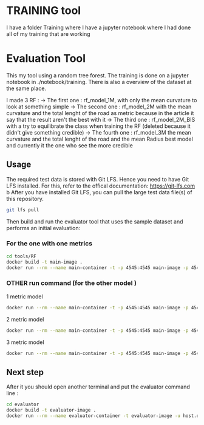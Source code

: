 # TRAINING tool 
I have a folder Training where I have a jupyter notebook where I had done all of my training that are working 

# Evaluation Tool
This my tool using a random tree forest. The training is done on a jupyter notebook in ./notebook/training. There is also a overview of the dataset at the same place. 

I made 3 RF : 
-> The first one : rf_model_1M,  with only the mean curvature to look at something simple
-> The second one : rf_model_2M with the mean curvature and the total lenght of the road as metric because in the article it say that the result aren't the best with it 
-> The third one : rf_model_2M_BIS with a try to equilibrate the class when training the RF (deleted because it didn't give something credible)
-> The fourth one : rf_model_3M the mean curvature and the total lenght of the road and the mean Radius best model and currently it the one who see the more credible 

## Usage
The required test data is stored with Git LFS.
Hence you need to have Git LFS installed.
For this, refer to the offical documentation: https://git-lfs.com
  b
After you have installed Git LFS, you can pull the large test data file(s) of this repository.
```bash
git lfs pull
```

Then build and run the evaluator tool that uses the sample dataset and performs an initial evaluation:

### For the one with one metrics
```bash
cd tools/RF
docker build -t main-image .
docker run --rm --name main-container -t -p 4545:4545 main-image -p 4545  -m RF_model_3M.joblib -name RF-Selector
```
### OTHER run command (for the other model )
1 metric model
```bash
docker run --rm --name main-container -t -p 4545:4545 main-image -p 4545  -m RF_model_1M.joblib -name RF-Selector
```

2 metric model
```bash
docker run --rm --name main-container -t -p 4545:4545 main-image -p 4545  -m RF_model_2M.joblib -name RF-Selector
```

3 metric model
```bash
docker run --rm --name main-container -t -p 4545:4545 main-image -p 4545  -m RF_model_3M.joblib -name RF-Selector
```
##  Next step
After it you should open another terminal and put the evaluator command line : 
```bash
cd evaluator
docker build -t evaluator-image .
docker run --rm --name evaluator-container -t evaluator-image -u host.docker.internal:4545 -t sample_tests/sdc-test-data.json
```
